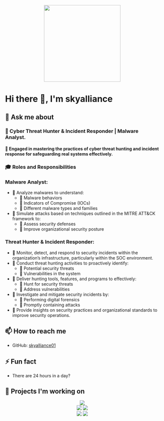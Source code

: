 <div align="center">
  <img src="https://github.com/skyalliance/skyalliance/blob/main/who_am_I__!_Black.png" width="250">
</div>

# Hi there 👋, I'm skyalliance

## 💬 Ask me about

 <div align="left"> 
<h3>💬 Cyber Threat Hunter & Incident Responder | Malware Analyst.</h3>

<h4>🚧 Engaged in mastering the practices of cyber threat hunting and incident response for safeguarding real systems effectively.</h4>

<h3>🎓 Roles and Responsibilities</h3>

<h3>Malware Analyst:</h3>
<ul>
  <li>🌱 Analyze malwares to understand:
    <ul>
      <li>🔸 Malware behaviors</li>
      <li>🔸 Indicators of Compromise (IOCs)</li>
      <li>🔸 Different malware types and families</li>
    </ul>
  </li>
  <li>🌱 Simulate attacks based on techniques outlined in the MITRE ATT&CK framework to:
    <ul>
      <li>🔸 Assess security defenses</li>
      <li>🔸 Improve organizational security posture</li>
    </ul>
  </li>
</ul>

<h3>Threat Hunter & Incident Responder:</h3>
<ul>
  <li>🌱 Monitor, detect, and respond to security incidents within the organization’s infrastructure, particularly within the SOC environment.</li>
  <li>🌱 Conduct threat hunting activities to proactively identify:
    <ul>
      <li>🔸 Potential security threats</li>
      <li>🔸 Vulnerabilities in the system</li>
    </ul>
  </li>
  <li>🌱 Deliver hunting tools, features, and programs to effectively:
    <ul>
      <li>🔸 Hunt for security threats</li>
      <li>🔸 Address vulnerabilities</li>
    </ul>
  </li>
  <li>🌱 Investigate and mitigate security incidents by:
    <ul>
      <li>🔸 Performing digital forensics</li>
      <li>🔸 Promptly containing attacks</li>
    </ul>
  </li>
  <li>🌱 Provide insights on security practices and organizational standards to improve security operations.</li>
</ul>
</div>

## 📫 How to reach me
- GitHub: [skyalliance01](https://github.com/skyalliance)
## ⚡ Fun fact
- There are 24 hours in a day?
## 🔭 Projects I'm working on

<div align="center">
  <img src="http://github-profile-summary-cards.vercel.app/api/cards/profile-details?username=skyalliance&theme=dark">
</div>

<div align="center">
  <img src="http://github-profile-summary-cards.vercel.app/api/cards/repos-per-language?username=skyalliance&theme=dark">
  <img src="http://github-profile-summary-cards.vercel.app/api/cards/most-commit-language?username=skyalliance&theme=dark">
</div>

<div align="center">
  <img src="http://github-profile-summary-cards.vercel.app/api/cards/stats?username=skyalliance&theme=dark">
  <img src="http://github-profile-summary-cards.vercel.app/api/cards/productive-time?username=skyalliance&theme=dark&utcOffset=8">
</div>
